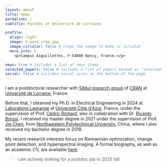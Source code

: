 ```yaml
---
layout: about
title: Home
permalink: /
subtitle: Postdoc at Université de Lorraine

profile:
  align: right
  image: X_work_crop.jpg
  image_circular: false # crops the image to make it circular
  more_info: >
    <p>Campus Aiguillettes, F-54000 Nancy, France.</p>

news: true # includes a list of news items
selected_papers: false # includes a list of papers marked as "selected={true}"
social: false # includes social icons at the bottom of the page
---
```


I am a postdoctoral researcher with <a href="https://cran-simul.github.io/">SiMul research group</a> of <a href="https://www.cran.univ-lorraine.fr/">CRAN</a> at <a href="https://univ-lorraine.fr/">Université de Lorraine</a>, France.

Before that, I obtained my Ph.D. in Electrical Engineering in 2024 at <a href="https://lagrange.oca.eu/fr/accueil-lagrange/">Laboratoire Lagrange</a> at <a href="https://univ-cotedazur.fr/">Université Côte d'Azur</a>, France, under the supervision of Prof. <a href="https://www.cedric-richard.fr/">Cédric Richard</a>, also in collabration with Dr. <a href="https://ricardoborsoi.github.io/">Ricardo Borsoi</a>.
I received my master degree in 2021 under the supervision of Prof. <a href="https://www.jie-chen.com/">Jie Chen</a>, from <a href="https://en.nwpu.edu.cn/">Northwestern Polytechnical University</a>, China, where I also received my bachelor degree in 2018.

My recent research interests focus on Riemannian optimization, change point detection, and hyperspectral imaging. A formal biography, as well as an academic CV, are available <a href="https://xiuheng-wang.github.io/assets/pdf/cv_xiuheng_wang.pdf">here</a>.

> I am actively looking for a postdoc job in 2025 fall.